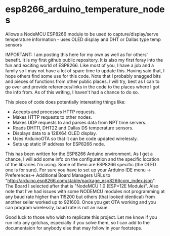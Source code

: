 # esp8266_arduino_temperature_nodes
Allows a NodeMCU ESP8266 module to be used to capture/display/serve temperature information - uses OLED display and DHT or Dallas type temp sensors

IMPORTANT: I am posting this here for my own as well as for others' benefit. It is my first github public repository. It is also my first foray into the fun and exciting world of ESP8266. Like most of you, I have a job and a family so I may not have a lot of spare time to update this. Having said that, I hope others find some use for this code. Note that I probably snagged bits and pieces of functions from other public places. I will try, best as I can to go over and provide references/links in the code to the places where I got the info from. As of this writing, I haven't had a chance to do so.

This piece of code does potentially interesting things like:
* Accepts and processes HTTP requests.
* Makes HTTP requests to other nodes.
* Makes UDP requests to and parses data from NPT time servers.
* Reads DHT11, DHT22 and Dallas DS temperature sensors.
* Displays data to a 128X64 OLED display.
* Uses ArduinoOTA so that it can be code updated wirelessly.
* Sets up static IP address for ESP8266 node.

This has been written for the ESP8266 Arduino environment.
As I get a chance, I will add some info on the configuration and the specific location of the libraries I'm using. Some of them are ESP8266 specific (the OLED one is for sure). For sure you have to set up your Arduino IDE menu -> Preferences-> Additional Board Managers URLs to "http://arduino.esp8266.com/stable/package_esp8266com_index.json". The Board I selected after that is "NodeMCU 1.0 (ESP=12E Module)". Also note that I've had issues with some NODEMCU modules not programming at any baud rate higher than 115200 but others (that looked identical) from another seller worked up to 921600. Once you get OTA working and you can program wirelessly, baud rate is not an issue.

Good luck to those who wish to replicate this project. Let me know if you run into any gotchas, especially if you solve them, so I can add to the documentaion for anybody else that may follow in your footsteps.
